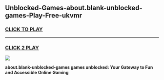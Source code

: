 
## Unblocked-Games-about.blank-unblocked-games-Play-Free-ukvmr
<h3>
<a href="https://premium76.site?title=about.blank-unblocked-games&ref=20A">CLICK TO PLAY</a></h3>
<hr>

<h3>
<a href="https://premium76.site?title=about.blank-unblocked-games&ref=20A">CLICK 2 PLAY</a>
  
</h3>

<a href="https://premium76.site?title=about.blank-unblocked-games&ref=20A"><img src="https://clearcache.store/games.png"></a>


**about.blank-unblocked-games games unblocked: Your Gateway to Fun and Accessible Online Gaming**
